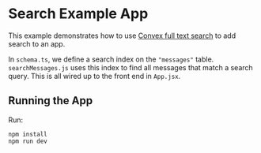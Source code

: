 # Search Example App

This example demonstrates how to use
[Convex full text search](https://docs.convex.dev/text-search) to add search to
an app.

In `schema.ts`, we define a search index on the `"messages"` table.
`searchMessages.js` uses this index to find all messages that match a search
query. This is all wired up to the front end in `App.jsx`.

## Running the App

Run:

```
npm install
npm run dev
```
